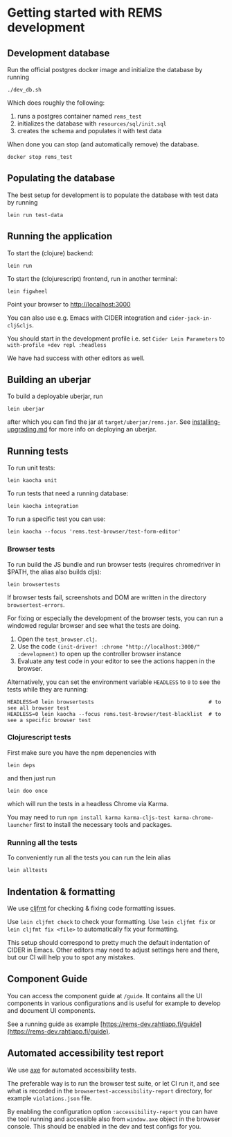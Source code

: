 # Getting started with REMS development

## Development database

Run the official postgres docker image and initialize the database by running

```
./dev_db.sh
```

Which does roughly the following:

1. runs a postgres container named `rems_test`
2. initializes the database with `resources/sql/init.sql`
3. creates the schema and populates it with test data

When done you can stop (and automatically remove) the database.

```
docker stop rems_test
```

## Populating the database

The best setup for development is to populate the database with test data by running

```
lein run test-data
```

## Running the application

To start the (clojure) backend:

```
lein run
```

To start the (clojurescript) frontend, run in another terminal:

```
lein figwheel
```

Point your browser to <http://localhost:3000>

You can also use e.g. Emacs with CIDER integration and `cider-jack-in-clj&cljs`.

You should start in the development profile i.e. set `Cider Lein Parameters` to `with-profile +dev repl :headless`

We have had success with other editors as well.

## Building an uberjar

To build a deployable uberjar, run

```
lein uberjar
```

after which you can find the jar at `target/uberjar/rems.jar`. See [installing-upgrading.md](installing-upgrading.md) for more info on deploying an uberjar.

## Running tests

To run unit tests:

```
lein kaocha unit
```

To run tests that need a running database:

```
lein kaocha integration
```

To run a specific test you can use:

```
lein kaocha --focus 'rems.test-browser/test-form-editor'
```

### Browser tests

To run build the JS bundle and run browser tests (requires chromedriver in $PATH, the alias also builds cljs):

```
lein browsertests
```

If browser tests fail, screenshots and DOM are written in the directory `browsertest-errors`.

For fixing or especially the development of the browser tests, you can run a windowed regular browser and see what the tests are doing.

1. Open the `test_browser.clj`.
2. Use the code `(init-driver! :chrome "http://localhost:3000/" :development)` to open up the controller browser instance
3. Evaluate any test code in your editor to see the actions happen in the browser.

Alternatively, you can set the environment variable `HEADLESS` to `0` to see the tests while they are running:

```
HEADLESS=0 lein browsertests                                     # to see all browser test
HEADLESS=0 lein kaocha --focus rems.test-browser/test-blacklist  # to see a specific browser test
```

### Clojurescript tests

First make sure you have the npm depenencies with

```
lein deps
```

and then just run

```
lein doo once
```

which will run the tests in a headless Chrome via Karma.

You may need to run `npm install karma karma-cljs-test karma-chrome-launcher` first to install the necessary tools and packages.

### Running all the tests

To conveniently run all the tests you can run the lein alias

```
lein alltests
```

## Indentation & formatting

We use [cljfmt](https://github.com/weavejester/cljfmt) for checking & fixing code formatting issues.

Use `lein cljfmt check` to check your formatting. Use `lein cljfmt
fix` or `lein cljfmt fix <file>` to automatically fix your formatting.

This setup should correspond to pretty much the default indentation of CIDER in Emacs. Other editors may need to adjust settings here and there, but our CI will help you to spot any mistakes.

## Component Guide

You can access the component guide at `/guide`. It contains all the UI
components in various configurations and is useful for example to develop and document UI components.

See a running guide as example [https://rems-dev.rahtiapp.fi/guide](https://rems-dev.rahtiapp.fi/guide).

## Automated accessibility test report

We use [axe](https://www.deque.com/axe/) for automated accessibility tests.

The preferable way is to run the browser test suite, or let CI run it, and see what is recorded in the `browsertest-accessibility-report` directory, for example `violations.json` file.

By enabling the configuration option `:accessibility-report` you can have the tool running and accessible also from `window.axe` object in the browser console. This should be enabled in the dev and test configs for you.
